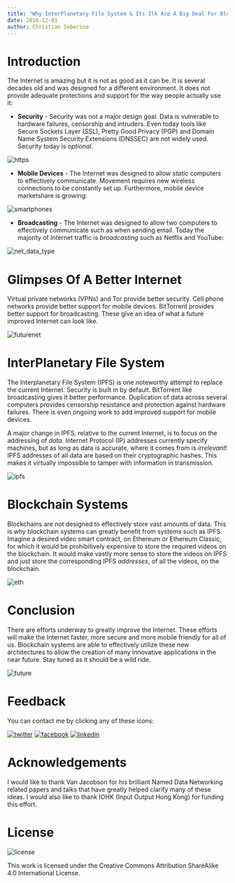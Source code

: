 ```yaml
---
title: "Why InterPlanetary File System & Its Ilk Are A Big Deal For Blockchains & Beyond"
date: 2016-12-01
author: Christian Seberino
---
```


# Introduction

The Internet is amazing but it is not as good as it can be.  It is several decades old and was designed for a different environment.  It does not provide adequate protections and support for the way people actually use it:

* **Security** - Security was not a major design goal.  Data is vulnerable to hardware failures, censorship and intruders.  Even today tools like Secure Sockets Layer (SSL), Pretty Good Privacy (PGP) and Domain Name System Security Extensions (DNSSEC) are not widely used.  Security today is *optional*.

![https](http://i.imgsafe.org/fb62a3ac34.png)

* **Mobile Devices** - The Internet was designed to allow *static* computers to effectively communicate.  Movement requires new wireless connections to be constantly set up.  Furthermore, mobile device marketshare is growing:

![smartphones](http://i.imgsafe.org/fbc8c5a6d5.png)

* **Broadcasting** - The Internet was designed to allow two computers to effectively communicate such as when sending email.  Today the majority of Internet traffic is *broadcasting* such as Netflix and YouTube:

![net_data_type](http://i.imgsafe.org/fbc8cb97a5.png)

# Glimpses Of A Better Internet

Virtual private networks (VPNs) and Tor provide better security.  Cell phone networks provide better support for mobile devices.  BitTorrent provides better support for broadcasting.  These give an idea of what a future improved Internet can look like.

![futurenet](http://i.imgsafe.org/fb629b5233.jpg)

# InterPlanetary File System

The Interplanetary File System (IPFS)  is one noteworthy attempt to replace the current Internet.  Security is built in by default.  BitTorrent like broadcasting gives it better performance.  Duplication of data across several computers provides censorship resistance and protection against hardware failures. There is even ongoing work to add improved support for mobile devices.

A major change in IPFS, relative to the current Internet, is to focus on the addressing of *data*.  Internet Protocol (IP) addresses currently specify machines, but as long as data is accurate, where it comes from is *irrelevant*!  IPFS addresses of all data are based on their cryptographic hashes.  This makes it virtually impossible to tamper with information in transmission.

![ipfs](http://i.imgsafe.org/fb62ba7026.png)

# Blockchain Systems

Blockchains are not designed to effectively store vast amounts of data.  This is why blockchain systems can greatly benefit from systems such as IPFS.  Imagine a desired video smart contract, on Ethereum or Ethereum Classic, for which it would be prohibitively expensive to store the required videos on the blockchain.  It would make vastly more sense to store the videos on IPFS and just store the corresponding IPFS *addresses*, of all the videos, on the blockchain.

![eth](http://i.imgsafe.org/fb9fc52f31.png)

# Conclusion

There are efforts underway to greatly improve the Internet.  These efforts will make the Internet faster, more secure and more mobile friendly for all of us.  Blockchain systems are able to effectively utilize these new architectures to allow the creation of many innovative applications in the near future.  Stay tuned as it should be a wild ride.

![future](http://i.imgsafe.org/fbb65c1650.jpg)

# Feedback

You can contact me by clicking any of these icons:

[![twitter](http://i.imgsafe.org/fcbc8685c1.png)](https://twitter.com/chris_seberino) [![facebook](http://i.imgsafe.org/fcbc627df9.png)](https://www.facebook.com/cseberino) [![linkedin](http://i.imgsafe.org/fcbcf09c9e.png)](https://www.linkedin.com/in/christian-seberino-776897110)

# Acknowledgements

I would like to thank Van Jacobson for his brilliant Named Data Networking related papers and talks that have greatly helped clarify many of these ideas.  I would also like to thank IOHK (Input Output Hong Kong) for funding this effort.

# License

![license](https://i.creativecommons.org/l/by-sa/4.0/88x31.png)

This work is licensed under the Creative Commons Attribution ShareAlike 4.0 International License.
